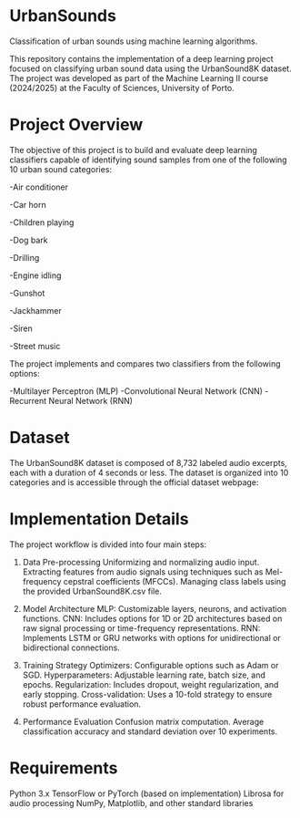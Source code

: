 # UrbanSounds
Classification of urban sounds using machine learning algorithms.



This repository contains the implementation of a deep learning project focused on classifying urban sound data using the UrbanSound8K dataset. The project was developed as part of the Machine Learning II course (2024/2025) at the Faculty of Sciences, University of Porto.

# Project Overview
The objective of this project is to build and evaluate deep learning classifiers capable of identifying sound samples from one of the following 10 urban sound categories:

-Air conditioner

-Car horn

-Children playing

-Dog bark

-Drilling

-Engine idling

-Gunshot

-Jackhammer

-Siren

-Street music

The project implements and compares two classifiers from the following options:

-Multilayer Perceptron (MLP)
-Convolutional Neural Network (CNN)
-Recurrent Neural Network (RNN)

# Dataset
The UrbanSound8K dataset is composed of 8,732 labeled audio excerpts, each with a duration of 4 seconds or less. The dataset is organized into 10 categories and is accessible through the official dataset webpage:



# Implementation Details
The project workflow is divided into four main steps:

  1. Data Pre-processing
Uniformizing and normalizing audio input.
Extracting features from audio signals using techniques such as Mel-frequency cepstral coefficients (MFCCs).
Managing class labels using the provided UrbanSound8K.csv file.

  3. Model Architecture
MLP: Customizable layers, neurons, and activation functions.
CNN: Includes options for 1D or 2D architectures based on raw signal processing or time-frequency representations.
RNN: Implements LSTM or GRU networks with options for unidirectional or bidirectional connections.

  5. Training Strategy
Optimizers: Configurable options such as Adam or SGD.
Hyperparameters: Adjustable learning rate, batch size, and epochs.
Regularization: Includes dropout, weight regularization, and early stopping.
Cross-validation: Uses a 10-fold strategy to ensure robust performance evaluation.

  7. Performance Evaluation
Confusion matrix computation.
Average classification accuracy and standard deviation over 10 experiments.



# Requirements
Python 3.x
TensorFlow or PyTorch (based on implementation)
Librosa for audio processing
NumPy, Matplotlib, and other standard libraries
